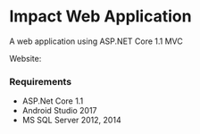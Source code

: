 
# Impact Web Application

A web application using ASP.NET Core 1.1 MVC

Website:


### Requirements

- ASP.Net Core 1.1
- Android Studio 2017
- MS SQL Server 2012, 2014
